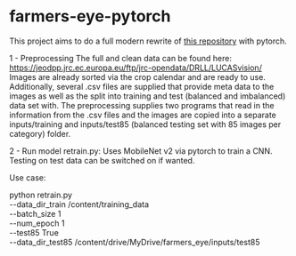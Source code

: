 # farmers-eye-pytorch

This project aims to do a full modern rewrite of [this repository](https://github.com/Momut1/LUCASvision/tree/main) with pytorch. 


1 - Preprocessing
The full and clean data can be found here: https://jeodpp.jrc.ec.europa.eu/ftp/jrc-opendata/DRLL/LUCASvision/
Images are already sorted via the crop calendar and are ready to use. Additionally, several .csv files are supplied that provide meta data to the images as well as the split into training and test (balanced and imbalanced) data set with. The preprocessing supplies two programs that read in the information from the .csv files and the images are copied into a separate inputs/training and inputs/test85 (balanced testing set with 85 images per category) folder.

2 - Run model
retrain.py: Uses MobileNet v2 via pytorch to train a CNN. Testing on test data can be switched on if wanted. 

Use case: 

python retrain.py \
  --data_dir_train /content/training_data \
  --batch_size 1 \
  --num_epoch 1 \
  --test85 True \
  --data_dir_test85 /content/drive/MyDrive/farmers_eye/inputs/test85

